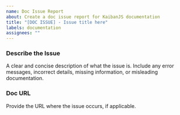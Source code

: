 ```yaml
---
name: Doc Issue Report
about: Create a doc issue report for KaibanJS documentation
title: "[DOC ISSUE] - Issue title here"
labels: documentation
assignees: ""
---
```


### Describe the Issue

A clear and concise description of what the issue is. Include any error messages, incorrect details, missing information, or misleading documentation.

### Doc URL

Provide the URL where the issue occurs, if applicable.
